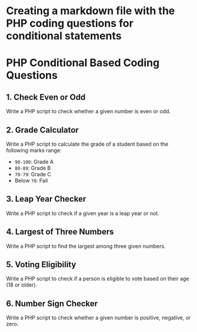 # Creating a markdown file with the PHP coding questions for conditional statements

# PHP Conditional Based Coding Questions

## 1. Check Even or Odd
Write a PHP script to check whether a given number is even or odd.

## 2. Grade Calculator
Write a PHP script to calculate the grade of a student based on the following marks range:
- `90-100`: Grade A
- `80-89`: Grade B
- `70-79`: Grade C
- Below `70`: Fail

## 3. Leap Year Checker
Write a PHP script to check if a given year is a leap year or not.

## 4. Largest of Three Numbers
Write a PHP script to find the largest among three given numbers.

## 5. Voting Eligibility
Write a PHP script to check if a person is eligible to vote based on their age (18 or older).

## 6. Number Sign Checker
Write a PHP script to check whether a given number is positive, negative, or zero.


